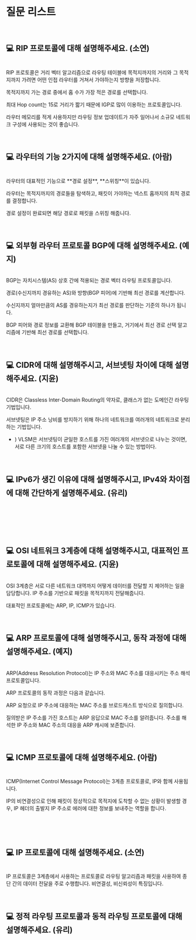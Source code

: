 # 질문 리스트

<br>

## 💻 RIP 프로토콜에 대해 설명해주세요. (소연)

<br>
RIP 프로토콜은 거리 벡터 알고리즘으로 라우팅 테이블에 목적지까지의 거리와 그 목적지까지 가려면 어떤 인접 라우터를 거쳐서 가야하는지 방향을 저장합니다. 

목적지까지 가는 경로 중에서 홉 수가 가장 적은 경로를 선택합니다. 

최대 Hop count는 15로 거리가 짧기 때문에 IGP로 많이 이용하는 프로토콜입니다. 

라우터 메모리를 적게 사용하지만 라우팅 정보 업데이트가 자주 일어나서 소규모 네트워크 구성에 사용되는 것이 좋습니다.
<br><br><br>

## 💻 라우터의 기능 2가지에 대해 설명해주세요. (아람)

<br>
라우터의 대표적인 기능으로 **경로 설정**, **스위칭**이 있습니다.

라우터는 목적지까지의 경로들을 탐색하고, 패킷이 가야하는 넥스트 홉까지의 최적 경로를 결정합니다. 

경로 설정이 완료되면 해당 경로로 패킷을 스위칭 해줍니다.
<br><br><br>

## 💻 외부형 라우터 프로토콜 BGP에 대해 설명해주세요. (예지)

<br>
BGP는 자치시스템(AS) 상호 간에 적용되는 경로 벡터 라우팅 프로토콜입니다.

경로(수신지까지 경유하는 AS)와 방향(BGP 피어)에 기반해 최선 경로를 계산합니다. 

수신지까지 얼마만큼의 AS를 경유하는지가 최선 경로를 판단하는 기준의 하나가 됩니다.

BGP 피어와 경로 정보를 교환해 BGP 테이블을 만들고, 거기에서 최선 경로 선택 알고리즘에 기반해 최선 경로를 선택합니다. 
<br><br><br>

## 💻 CIDR에 대해 설명해주시고, 서브넷팅 차이에 대해 설명해주세요. (지윤)

<br>
CIDR은 Classless Inter-Domain Routing의 약자로, 클래스가 없는 도메인간 라우팅 기법입니다.

서브넷팅은 IP 주소 낭비를 방지하기 위해 하나의 네트워크를 여러개의 네트워크로 분리하는 기법입니다.

+ ) VLSM은 서브넷팅이 균일한 호스트를 가진 여러개의 서브넷으로 나누는 것이면, 서로 다른 크기의 호스트를 포함한 서브넷을 나눌 수 있는 방법이다.
<br><br><br>

## 💻 IPv6가 생긴 이유에 대해 설명해주시고, IPv4와 차이점에 대해 간단하게 설명해주세요. (유리) 

<br>

<br><br><br>

## 💻 OSI 네트워크 3계층에 대해 설명해주시고, 대표적인 프로토콜에 대해 설명해주세요. (지윤)

<br>
OSI 3계층은 서로 다른 네트워크 대역까지 어떻게 데이터를 전달할 지 제어하는 일을 담당합니다. IP 주소를 기반으로 패킷을 목적지까지 전달해줍니다. 

대표적인 프로토콜에는 ARP, IP, ICMP가 있습니다.
<br><br><br>

## 💻 ARP 프로토콜에 대해 설명해주시고, 동작 과정에 대해 설명해주세요. (예지)

<br>
ARP(Address Resolution Protocol)는 IP 주소와 MAC 주소를 대응시키는 주소 해석 프로토콜입니다. 

ARP 프로토콜의 동작 과정은 다음과 같습니다.

ARP 요청으로 IP 주소에 대응하는 MAC 주소를 브로드캐스트 방식으로 질의합니다.

질의받은 IP 주소를 가진 호스트는 ARP 응답으로 MAC 주소를 알려줍니다. 주소를 해석한 IP 주소와 MAC 주소의 대응을 ARP 캐시에 보존합니다.
<br><br><br>

## 💻 ICMP 프로토콜에 대해 설명해주세요. (아람)

<br>
ICMP(Internet Control Message Protocol)는 3계층 프로토콜로, IP와 함께 사용됩니다.

IP의 비연결성으로 인해 패킷이 정상적으로 목적지에 도착할 수 없는 상황이 발생할 경우, IP 헤더의 출발지 IP 주소로 에러에 대한 정보를 보내주는 역할을 합니다.

<br><br><br>

## 💻 IP 프로토콜에 대해 설명해주세요. (소연)

<br>
IP 프로토콜은 3계층에서 사용하는 프로토콜로 라우팅 알고리즘과 패킷을 사용하여 종단 간의 데이터 전달을 주로 수행합니다. 비연결성, 비신뢰성이 특징입니다.
<br><br><br>

## 💻 정적 라우팅 프로토콜과 동적 라우팅 프로토콜에 대해 설명해주세요. (유리)

<br>

<br><br><br>
